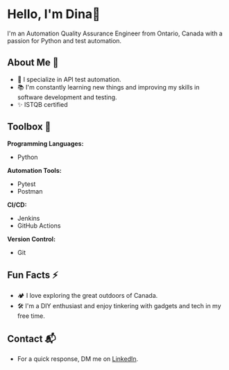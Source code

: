 # Hello, I'm Dina👋


I'm an Automation Quality Assurance Engineer from Ontario, Canada with a passion for Python and test automation.

## About Me 🌱

- 🤖 I specialize in API test automation.
- 📚 I'm constantly learning new things and improving my skills in software development and testing.
- ✨ ISTQB certified 

## Toolbox 🧰

**Programming Languages:**
- Python

**Automation Tools:**
- Pytest
- Postman

**CI/CD:**
- Jenkins
- GitHub Actions

**Version Control:**
- Git

## Fun Facts ⚡

- 🏕️ I love exploring the great outdoors of Canada.
- 🛠️ I'm a DIY enthusiast and enjoy tinkering with gadgets and tech in my free time.

## Contact 📬

- For a quick response, DM me on [LinkedIn](https://www.linkedin.com/in/dina-butko/?locale=en_US).



